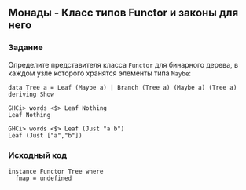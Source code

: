 ## Монады - Класс типов Functor и законы для него

### Задание

Определите представителя класса `Functor` для бинарного дерева, в каждом узле которого хранятся элементы типа `Maybe`:

```
data Tree a = Leaf (Maybe a) | Branch (Tree a) (Maybe a) (Tree a) deriving Show
```

```
GHCi> words <$> Leaf Nothing
Leaf Nothing

GHCi> words <$> Leaf (Just "a b")
Leaf (Just ["a","b"])
```

### Исходный код

```
instance Functor Tree where
  fmap = undefined
```
